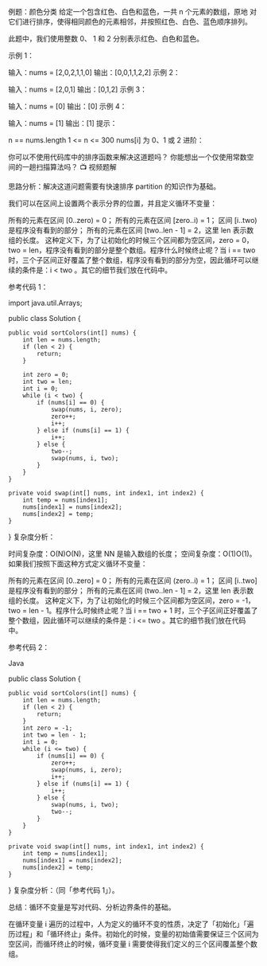 例题：颜色分类
给定一个包含红色、白色和蓝色，一共 n 个元素的数组，原地 对它们进行排序，使得相同颜色的元素相邻，并按照红色、白色、蓝色顺序排列。

此题中，我们使用整数 0、 1 和 2 分别表示红色、白色和蓝色。

示例 1：


输入：nums = [2,0,2,1,1,0]
输出：[0,0,1,1,2,2]
示例 2：


输入：nums = [2,0,1]
输出：[0,1,2]
示例 3：


输入：nums = [0]
输出：[0]
示例 4：


输入：nums = [1]
输出：[1]
提示：

n == nums.length
1 <= n <= 300
nums[i] 为 0、1 或 2
进阶：

你可以不使用代码库中的排序函数来解决这道题吗？
你能想出一个仅使用常数空间的一趟扫描算法吗？
📺 视频题解

思路分析：解决这道问题需要有快速排序 partition 的知识作为基础。

我们可以在区间上设置两个表示分界的位置，并且定义循环不变量：

所有的元素在区间 [0..zero) = 0；
所有的元素在区间 [zero..i) = 1；
区间 [i..two) 是程序没有看到的部分；
所有的元素在区间 [two..len - 1] = 2，这里 len 表示数组的长度。
这种定义下，为了让初始化的时候三个区间都为空区间，zero = 0，two = len，程序没有看到的部分是整个数组。程序什么时候终止呢？当 i == two 时，三个子区间正好覆盖了整个数组，程序没有看到的部分为空，因此循环可以继续的条件是：i < two 。其它的细节我们放在代码中。

参考代码 1：


import java.util.Arrays;


public class Solution {

    public void sortColors(int[] nums) {
        int len = nums.length;
        if (len < 2) {
            return;
        }
        
        int zero = 0;
        int two = len;
        int i = 0;
        while (i < two) {
            if (nums[i] == 0) {
                swap(nums, i, zero);
                zero++;
                i++;
            } else if (nums[i] == 1) {
                i++;
            } else {
                two--;
                swap(nums, i, two);
            }
        }
    }

    private void swap(int[] nums, int index1, int index2) {
        int temp = nums[index1];
        nums[index1] = nums[index2];
        nums[index2] = temp;
    }
}
复杂度分析：

时间复杂度：O(N)O(N)，这里 NN 是输入数组的长度；
空间复杂度：O(1)O(1)。
如果我们按照下面这种方式定义循环不变量：

所有的元素在区间 [0..zero] = 0；
所有的元素在区间 (zero..i) = 1；
区间 [i..two] 是程序没有看到的部分；
所有的元素在区间 (two..len - 1] = 2，这里 len 表示数组的长度。
这种定义下，为了让初始化的时候三个区间都为空区间，zero = -1，two = len - 1。程序什么时候终止呢？当 i == two + 1 时，三个子区间正好覆盖了整个数组，因此循环可以继续的条件是：i <= two 。其它的细节我们放在代码中。

参考代码 2：

Java

public class Solution {

    public void sortColors(int[] nums) {
        int len = nums.length;
        if (len < 2) {
            return;
        }
        int zero = -1;
        int two = len - 1;
        int i = 0;
        while (i <= two) {
            if (nums[i] == 0) {
                zero++;
                swap(nums, i, zero);
                i++;
            } else if (nums[i] == 1) {
                i++;
            } else {
                swap(nums, i, two);
                two--;
            }
        }
    }

    private void swap(int[] nums, int index1, int index2) {
        int temp = nums[index1];
        nums[index1] = nums[index2];
        nums[index2] = temp;
    }
}
复杂度分析：（同「参考代码 1」）。

总结：循环不变量是写对代码、分析边界条件的基础。

在循环变量 i 遍历的过程中，人为定义的循环不变的性质，决定了「初始化」「遍历过程」和「循环终止」条件。初始化的时候，变量的初始值需要保证三个区间为空区间，而循环终止的时候，循环变量 i 需要使得我们定义的三个区间覆盖整个数组。